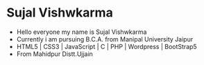 <h1>Sujal Vishwkarma</h1>
<ul>
  <li>Hello everyone my name is Sujal Vishwkarma</li>
  <li>Currently i am pursuing B.C.A. from Manipal University Jaipur</li>
  <li>HTML5 | CSS3 | JavaScript | C | PHP | Wordpress | BootStrap5 </li>
  <li>From Mahidpur Distt.Ujjain</li>
</ul>
